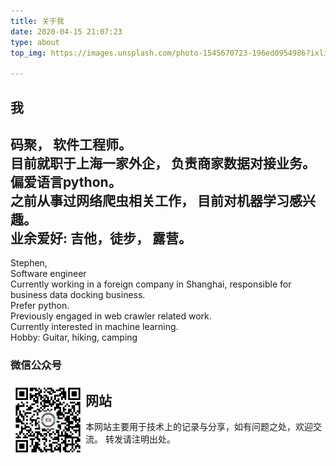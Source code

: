 ```yaml
---
title: 关于我
date: 2020-04-15 21:07:23
type: about
top_img: https://images.unsplash.com/photo-1545670723-196ed0954986?ixlib=rb-1.2.1&auto=format&fit=crop&w=2746&q=80

---
```

## 我
码聚， 
软件工程师。    
目前就职于上海一家外企， 负责商家数据对接业务。 
偏爱语言python。  
之前从事过网络爬虫相关工作，
目前对机器学习感兴趣。  
业余爱好: 吉他，徒步， 露营。  
---- 
Stephen,  
Software engineer   
Currently working in a foreign company in Shanghai, responsible for business data docking business.  
Prefer python.  
Previously engaged in web crawler related work.  
Currently interested in machine learning.  
Hobby: Guitar, hiking, camping

### 微信公众号  
<img src="/img/gongzhonghao.jpg" align="left" alt="gongzhonghao"
	title="wechat" width="120" height="120"/>
## 网站
本网站主要用于技术上的记录与分享，如有问题之处，欢迎交流。 转发请注明出处。

